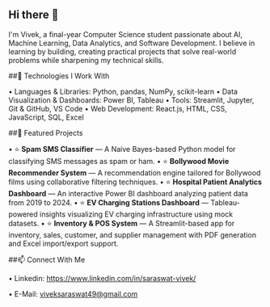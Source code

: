 ## Hi there 👋

I'm Vivek, a final-year Computer Science student passionate about AI, Machine Learning, Data Analytics, and Software Development.
I believe in learning by building, creating practical projects that solve real-world problems while sharpening my technical skills.

##🔧 Technologies I Work With

• Languages & Libraries: Python, pandas, NumPy, scikit-learn
• Data Visualization & Dashboards: Power BI, Tableau
• Tools: Streamlit, Jupyter, Git & GitHub, VS Code
• Web Development: React.js, HTML, CSS, JavaScript, SQL, Excel

##📌 Featured Projects

• ⭐ **Spam SMS Classifier** — A Naive Bayes-based Python model for classifying SMS messages as spam or ham.
• ⭐ **Bollywood Movie Recommender System** — A recommendation engine tailored for Bollywood films using collaborative filtering techniques.
• ⭐ **Hospital Patient Analytics Dashboard** — An interactive Power BI dashboard analyzing patient data from 2019 to 2024.
• ⭐ **EV Charging Stations Dashboard** — Tableau-powered insights visualizing EV charging infrastructure using mock datasets.
• ⭐ **Inventory & POS System** — A Streamlit-based app for inventory, sales, customer, and supplier management with PDF generation and Excel import/export support.

##📫 Connect With Me

• Linkedin: https://www.linkedin.com/in/saraswat-vivek/

• E-Mail: viveksaraswat49@gmail.com
